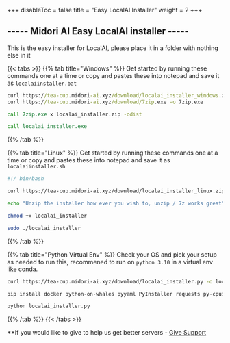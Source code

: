 
+++
disableToc = false
title = "Easy LocalAI Installer"
weight = 2
+++

## ----- Midori AI Easy LocalAI installer -----
This is the easy installer for LocalAI, please place it in a folder with nothing else in it

{{< tabs >}}
{{% tab title="Windows" %}}
Get started by running these commands one at a time or copy and pastes these into notepad and save it as ``localaiinstaller.bat``

```bat
curl https://tea-cup.midori-ai.xyz/download/localai_installer_windows.zip -o localai_installer.zip
curl https://tea-cup.midori-ai.xyz/download/7zip.exe -o 7zip.exe

call 7zip.exe x localai_installer.zip -odist

call localai_installer.exe
```
{{% /tab %}}

{{% tab title="Linux" %}}
Get started by running these commands one at a time or copy and pastes these into notepad and save it as ``localaiinstaller.sh``

```sh
#!/ bin/bash

curl https://tea-cup.midori-ai.xyz/download/localai_installer_linux.zip -o localai_installer.zip

echo "Unzip the installer how ever you wish to, unzip / 7z works great"

chmod +x localai_installer

sudo ./localai_installer
```

{{% /tab %}}

{{% tab title="Python Virtual Env" %}}
Check your OS and pick your setup as needed to run this, recommened to run on ``python 3.10`` in a virtual env like conda.

```bash
curl https://tea-cup.midori-ai.xyz/download/localai_installer.py -o localai_installer.py

pip install docker python-on-whales pyyaml PyInstaller requests py-cpuinfo

python localai_installer.py
```

{{% /tab %}}
{{< /tabs >}}

**If you would like to give to help us get better servers - [Give Support](https://paypal.me/midoricookieclub?country.x=US&locale.x=en_US)